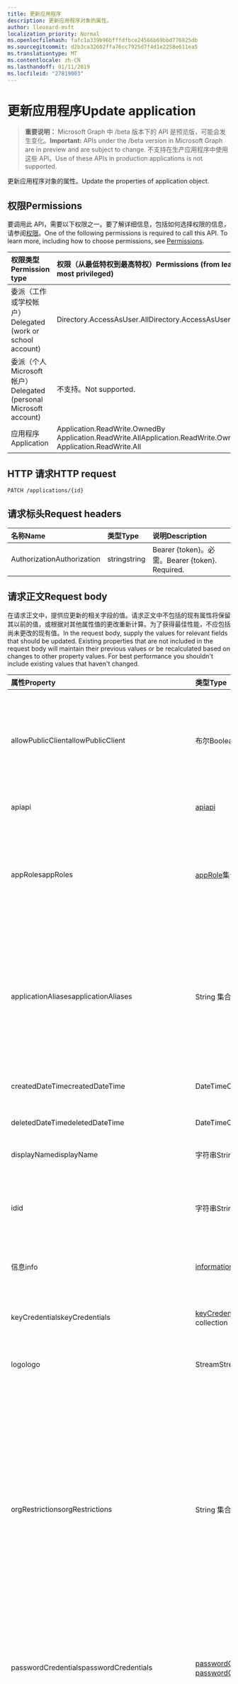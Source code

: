 ```yaml
---
title: 更新应用程序
description: 更新应用程序对象的属性。
author: lleonard-msft
localization_priority: Normal
ms.openlocfilehash: fafc1a339b96bfffdfbce24566b69bbd776825db
ms.sourcegitcommit: d2b3ca32602ffa76cc7925d7f4d1e2258e611ea5
ms.translationtype: MT
ms.contentlocale: zh-CN
ms.lasthandoff: 01/11/2019
ms.locfileid: "27819003"
---
```

# <a name="update-application"></a><span data-ttu-id="1a79f-103">更新应用程序</span><span class="sxs-lookup"><span data-stu-id="1a79f-103">Update application</span></span>

> <span data-ttu-id="1a79f-104">**重要说明：** Microsoft Graph 中 /beta 版本下的 API 是预览版，可能会发生变化。</span><span class="sxs-lookup"><span data-stu-id="1a79f-104">**Important:** APIs under the /beta version in Microsoft Graph are in preview and are subject to change.</span></span> <span data-ttu-id="1a79f-105">不支持在生产应用程序中使用这些 API。</span><span class="sxs-lookup"><span data-stu-id="1a79f-105">Use of these APIs in production applications is not supported.</span></span>

<span data-ttu-id="1a79f-106">更新应用程序对象的属性。</span><span class="sxs-lookup"><span data-stu-id="1a79f-106">Update the properties of application object.</span></span>
## <a name="permissions"></a><span data-ttu-id="1a79f-107">权限</span><span class="sxs-lookup"><span data-stu-id="1a79f-107">Permissions</span></span>
<span data-ttu-id="1a79f-p102">要调用此 API，需要以下权限之一。要了解详细信息，包括如何选择权限的信息，请参阅[权限](/graph/permissions-reference)。</span><span class="sxs-lookup"><span data-stu-id="1a79f-p102">One of the following permissions is required to call this API. To learn more, including how to choose permissions, see [Permissions](/graph/permissions-reference).</span></span>


|<span data-ttu-id="1a79f-110">权限类型</span><span class="sxs-lookup"><span data-stu-id="1a79f-110">Permission type</span></span>      | <span data-ttu-id="1a79f-111">权限（从最低特权到最高特权）</span><span class="sxs-lookup"><span data-stu-id="1a79f-111">Permissions (from least to most privileged)</span></span>              |
|:--------------------|:---------------------------------------------------------|
|<span data-ttu-id="1a79f-112">委派（工作或学校帐户）</span><span class="sxs-lookup"><span data-stu-id="1a79f-112">Delegated (work or school account)</span></span> |  <span data-ttu-id="1a79f-113">Directory.AccessAsUser.All</span><span class="sxs-lookup"><span data-stu-id="1a79f-113">Directory.AccessAsUser.All</span></span>    |
|<span data-ttu-id="1a79f-114">委派（个人 Microsoft 帐户）</span><span class="sxs-lookup"><span data-stu-id="1a79f-114">Delegated (personal Microsoft account)</span></span> | <span data-ttu-id="1a79f-115">不支持。</span><span class="sxs-lookup"><span data-stu-id="1a79f-115">Not supported.</span></span>    |
|<span data-ttu-id="1a79f-116">应用程序</span><span class="sxs-lookup"><span data-stu-id="1a79f-116">Application</span></span> | <span data-ttu-id="1a79f-117">Application.ReadWrite.OwnedBy Application.ReadWrite.All</span><span class="sxs-lookup"><span data-stu-id="1a79f-117">Application.ReadWrite.OwnedBy, Application.ReadWrite.All</span></span> |

## <a name="http-request"></a><span data-ttu-id="1a79f-118">HTTP 请求</span><span class="sxs-lookup"><span data-stu-id="1a79f-118">HTTP request</span></span>
<!-- { "blockType": "ignored" } -->
```http
PATCH /applications/{id}
```
## <a name="request-headers"></a><span data-ttu-id="1a79f-119">请求标头</span><span class="sxs-lookup"><span data-stu-id="1a79f-119">Request headers</span></span>
| <span data-ttu-id="1a79f-120">名称</span><span class="sxs-lookup"><span data-stu-id="1a79f-120">Name</span></span>       | <span data-ttu-id="1a79f-121">类型</span><span class="sxs-lookup"><span data-stu-id="1a79f-121">Type</span></span> | <span data-ttu-id="1a79f-122">说明</span><span class="sxs-lookup"><span data-stu-id="1a79f-122">Description</span></span>|
|:-----------|:------|:----------|
| <span data-ttu-id="1a79f-123">Authorization</span><span class="sxs-lookup"><span data-stu-id="1a79f-123">Authorization</span></span>  | <span data-ttu-id="1a79f-124">string</span><span class="sxs-lookup"><span data-stu-id="1a79f-124">string</span></span>  | <span data-ttu-id="1a79f-p103">Bearer {token}。必需。</span><span class="sxs-lookup"><span data-stu-id="1a79f-p103">Bearer {token}. Required.</span></span>  |

## <a name="request-body"></a><span data-ttu-id="1a79f-127">请求正文</span><span class="sxs-lookup"><span data-stu-id="1a79f-127">Request body</span></span>
<span data-ttu-id="1a79f-p104">在请求正文中，提供应更新的相关字段的值。请求正文中不包括的现有属性将保留其以前的值，或根据对其他属性值的更改重新计算。为了获得最佳性能，不应包括尚未更改的现有值。</span><span class="sxs-lookup"><span data-stu-id="1a79f-p104">In the request body, supply the values for relevant fields that should be updated. Existing properties that are not included in the request body will maintain their previous values or be recalculated based on changes to other property values. For best performance you shouldn't include existing values that haven't changed.</span></span>

| <span data-ttu-id="1a79f-131">属性</span><span class="sxs-lookup"><span data-stu-id="1a79f-131">Property</span></span>     | <span data-ttu-id="1a79f-132">类型</span><span class="sxs-lookup"><span data-stu-id="1a79f-132">Type</span></span>   |<span data-ttu-id="1a79f-133">Description</span><span class="sxs-lookup"><span data-stu-id="1a79f-133">Description</span></span>|
|:---------------|:--------|:----------|
|<span data-ttu-id="1a79f-134">allowPublicClient</span><span class="sxs-lookup"><span data-stu-id="1a79f-134">allowPublicClient</span></span>|<span data-ttu-id="1a79f-135">布尔</span><span class="sxs-lookup"><span data-stu-id="1a79f-135">Boolean</span></span>| <span data-ttu-id="1a79f-136">指定应用程序可用作公共客户端。</span><span class="sxs-lookup"><span data-stu-id="1a79f-136">Specifies if the application can act as a public client.</span></span> <span data-ttu-id="1a79f-137">例如，移动设备上运行安装的应用程序。</span><span class="sxs-lookup"><span data-stu-id="1a79f-137">For example,  an installed application running on a mobile device.</span></span> <span data-ttu-id="1a79f-138">默认值为 *false*。</span><span class="sxs-lookup"><span data-stu-id="1a79f-138">Default value is *false*.</span></span> |
|<span data-ttu-id="1a79f-139">api</span><span class="sxs-lookup"><span data-stu-id="1a79f-139">api</span></span>|[<span data-ttu-id="1a79f-140">api</span><span class="sxs-lookup"><span data-stu-id="1a79f-140">api</span></span>](../resources/api.md)| <span data-ttu-id="1a79f-141">指定 API 应用程序的设置。</span><span class="sxs-lookup"><span data-stu-id="1a79f-141">Specifies settings for an API application.</span></span> |
|<span data-ttu-id="1a79f-142">appRoles</span><span class="sxs-lookup"><span data-stu-id="1a79f-142">appRoles</span></span>|<span data-ttu-id="1a79f-143">[appRole](../resources/approle.md)集合</span><span class="sxs-lookup"><span data-stu-id="1a79f-143">[appRole](../resources/approle.md) collection</span></span>|<span data-ttu-id="1a79f-144">声明应用程序可能的应用程序角色的集合。</span><span class="sxs-lookup"><span data-stu-id="1a79f-144">The collection of application roles that an application may declare.</span></span> <span data-ttu-id="1a79f-145">这些角色可以分配给用户、 组或服务主体。</span><span class="sxs-lookup"><span data-stu-id="1a79f-145">These roles can be assigned to users, groups, or service principals.</span></span> <span data-ttu-id="1a79f-146">不可为 null。</span><span class="sxs-lookup"><span data-stu-id="1a79f-146">Not nullable.</span></span>|
|<span data-ttu-id="1a79f-147">applicationAliases</span><span class="sxs-lookup"><span data-stu-id="1a79f-147">applicationAliases</span></span>|<span data-ttu-id="1a79f-148">String 集合</span><span class="sxs-lookup"><span data-stu-id="1a79f-148">String collection</span></span>| <span data-ttu-id="1a79f-149">标识应用程序的 Uri。</span><span class="sxs-lookup"><span data-stu-id="1a79f-149">The URIs that identify the application.</span></span> <span data-ttu-id="1a79f-150">有关详细信息，请参阅[应用程序对象和服务主体对象](https://azure.microsoft.com/documentation/articles/active-directory-application-objects/)。</span><span class="sxs-lookup"><span data-stu-id="1a79f-150">For more information see, [Application Objects and Service Principal Objects](https://azure.microsoft.com/documentation/articles/active-directory-application-objects/).</span></span> <span data-ttu-id="1a79f-151">*Any*运算符，则需要为多值属性的筛选器表达式。</span><span class="sxs-lookup"><span data-stu-id="1a79f-151">The *any* operator is required for filter expressions on multi-valued properties.</span></span> <span data-ttu-id="1a79f-152">不可为 null。</span><span class="sxs-lookup"><span data-stu-id="1a79f-152">Not nullable.</span></span> |
|<span data-ttu-id="1a79f-153">createdDateTime</span><span class="sxs-lookup"><span data-stu-id="1a79f-153">createdDateTime</span></span>|<span data-ttu-id="1a79f-154">DateTimeOffset</span><span class="sxs-lookup"><span data-stu-id="1a79f-154">DateTimeOffset</span></span>| <span data-ttu-id="1a79f-155">日期和时间注册应用程序。</span><span class="sxs-lookup"><span data-stu-id="1a79f-155">The date and time the application was registered.</span></span> |
|<span data-ttu-id="1a79f-156">deletedDateTime</span><span class="sxs-lookup"><span data-stu-id="1a79f-156">deletedDateTime</span></span>|<span data-ttu-id="1a79f-157">DateTimeOffset</span><span class="sxs-lookup"><span data-stu-id="1a79f-157">DateTimeOffset</span></span>| <span data-ttu-id="1a79f-158">日期和时间的应用程序已删除。</span><span class="sxs-lookup"><span data-stu-id="1a79f-158">The date and time the application was deleted.</span></span> |
|<span data-ttu-id="1a79f-159">displayName</span><span class="sxs-lookup"><span data-stu-id="1a79f-159">displayName</span></span>|<span data-ttu-id="1a79f-160">字符串</span><span class="sxs-lookup"><span data-stu-id="1a79f-160">String</span></span>|<span data-ttu-id="1a79f-161">应用程序的显示名称。</span><span class="sxs-lookup"><span data-stu-id="1a79f-161">The display name for the application.</span></span> |
|<span data-ttu-id="1a79f-162">id</span><span class="sxs-lookup"><span data-stu-id="1a79f-162">id</span></span>|<span data-ttu-id="1a79f-163">字符串</span><span class="sxs-lookup"><span data-stu-id="1a79f-163">String</span></span>|<span data-ttu-id="1a79f-164">应用程序的唯一标识符。</span><span class="sxs-lookup"><span data-stu-id="1a79f-164">The unique identifier for the application.</span></span> <span data-ttu-id="1a79f-165">继承自 [directoryObject](../resources/directoryobject.md)。</span><span class="sxs-lookup"><span data-stu-id="1a79f-165">Inherited from [directoryObject](../resources/directoryobject.md).</span></span> <span data-ttu-id="1a79f-166">键。</span><span class="sxs-lookup"><span data-stu-id="1a79f-166">Key.</span></span> <span data-ttu-id="1a79f-167">不可为 null。</span><span class="sxs-lookup"><span data-stu-id="1a79f-167">Not nullable.</span></span> <span data-ttu-id="1a79f-168">只读。</span><span class="sxs-lookup"><span data-stu-id="1a79f-168">Read-only.</span></span> |
|<span data-ttu-id="1a79f-169">信息</span><span class="sxs-lookup"><span data-stu-id="1a79f-169">info</span></span>|[<span data-ttu-id="1a79f-170">informationalUrl</span><span class="sxs-lookup"><span data-stu-id="1a79f-170">informationalUrl</span></span>](../resources/informationalurl.md)| <span data-ttu-id="1a79f-171">应用程序的基本配置文件信息。</span><span class="sxs-lookup"><span data-stu-id="1a79f-171">Basic profile information of the application.</span></span> | <span data-ttu-id="1a79f-172">指定安装客户端，如桌面或移动设备的设置。</span><span class="sxs-lookup"><span data-stu-id="1a79f-172">Specifies settings for installed clients such as desktop or mobile devices.</span></span> |
|<span data-ttu-id="1a79f-173">keyCredentials</span><span class="sxs-lookup"><span data-stu-id="1a79f-173">keyCredentials</span></span>|<span data-ttu-id="1a79f-174">[keyCredential](../resources/keycredential.md)集合</span><span class="sxs-lookup"><span data-stu-id="1a79f-174">[keyCredential](../resources/keycredential.md) collection</span></span>|<span data-ttu-id="1a79f-175">不应用程序关联的关键凭据集合可以为 null。</span><span class="sxs-lookup"><span data-stu-id="1a79f-175">The collection of key credentials associated with the application Not nullable.</span></span> |
|<span data-ttu-id="1a79f-176">logo</span><span class="sxs-lookup"><span data-stu-id="1a79f-176">logo</span></span>|<span data-ttu-id="1a79f-177">Stream</span><span class="sxs-lookup"><span data-stu-id="1a79f-177">Stream</span></span>|<span data-ttu-id="1a79f-178">主应用程序徽标。</span><span class="sxs-lookup"><span data-stu-id="1a79f-178">The main logo for the application.</span></span> <span data-ttu-id="1a79f-179">不可为 null。</span><span class="sxs-lookup"><span data-stu-id="1a79f-179">Not nullable.</span></span> |
|<span data-ttu-id="1a79f-180">orgRestrictions</span><span class="sxs-lookup"><span data-stu-id="1a79f-180">orgRestrictions</span></span>|<span data-ttu-id="1a79f-181">String 集合</span><span class="sxs-lookup"><span data-stu-id="1a79f-181">String collection</span></span>| <span data-ttu-id="1a79f-182">应用程序所使用的受限组织 tenantIds。</span><span class="sxs-lookup"><span data-stu-id="1a79f-182">The organizational tenantIds to which the application is restricted.</span></span>  <span data-ttu-id="1a79f-183">如果集合为空，该应用程序是多租户 （不受限制）。</span><span class="sxs-lookup"><span data-stu-id="1a79f-183">If the collection is empty, the application is multi-tenant (not restricted).</span></span> <span data-ttu-id="1a79f-184">如果集合包含 tenantIds，应用程序仅限于组织 tenantIds 集合中。</span><span class="sxs-lookup"><span data-stu-id="1a79f-184">If the collection contains tenantIds, the application is restricted to the organizational tenantIds in the collection.</span></span> <span data-ttu-id="1a79f-185">指定其他租户但未注册应用程序其中 tenantId 意味着应用程序自身的 tenantId 为间接包含。</span><span class="sxs-lookup"><span data-stu-id="1a79f-185">Specifying other tenants but not the tenantId where the application is registered implies that the application's own tenantId is indirectly included.</span></span> |
|<span data-ttu-id="1a79f-186">passwordCredentials</span><span class="sxs-lookup"><span data-stu-id="1a79f-186">passwordCredentials</span></span>|<span data-ttu-id="1a79f-187">[passwordCredential](../resources/passwordcredential.md)集合</span><span class="sxs-lookup"><span data-stu-id="1a79f-187">[passwordCredential](../resources/passwordcredential.md) collection</span></span>|<span data-ttu-id="1a79f-188">应用程序关联的密码凭据的集合。</span><span class="sxs-lookup"><span data-stu-id="1a79f-188">The collection of password credentials associated with the application.</span></span> <span data-ttu-id="1a79f-189">不可为 null。</span><span class="sxs-lookup"><span data-stu-id="1a79f-189">Not nullable.</span></span>|
|<span data-ttu-id="1a79f-190">preAuthorizedApplications</span><span class="sxs-lookup"><span data-stu-id="1a79f-190">preAuthorizedApplications</span></span>|<span data-ttu-id="1a79f-191">[preAuthorizedApplication](../resources/preauthorizedapplication.md)集合</span><span class="sxs-lookup"><span data-stu-id="1a79f-191">[preAuthorizedApplication](../resources/preauthorizedapplication.md) collection</span></span>| <span data-ttu-id="1a79f-192">列出应用程序和隐式同意请求的权限。</span><span class="sxs-lookup"><span data-stu-id="1a79f-192">Lists applications and requested permissions for implicit consent.</span></span> <span data-ttu-id="1a79f-193">需要管理员可以提供了到应用程序的许可。</span><span class="sxs-lookup"><span data-stu-id="1a79f-193">Requires an admin to have provided consent to the application.</span></span> <span data-ttu-id="1a79f-194">preAuthorizedApplications 不需要用户同意所请求的权限。</span><span class="sxs-lookup"><span data-stu-id="1a79f-194">preAuthorizedApplications do not require the user to consent to the requested permissions.</span></span> <span data-ttu-id="1a79f-195">PreAuthorizedApplications 中列出的权限不需要用户同意。</span><span class="sxs-lookup"><span data-stu-id="1a79f-195">Permissions listed in preAuthorizedApplications do not require user consent.</span></span> <span data-ttu-id="1a79f-196">但是，preAuthorizedApplications 中未列出任何其他请求的权限要求用户同意。</span><span class="sxs-lookup"><span data-stu-id="1a79f-196">However, any additional requested permissions not listed in preAuthorizedApplications require user consent.</span></span> |
|<span data-ttu-id="1a79f-197">requiredResourceAccess</span><span class="sxs-lookup"><span data-stu-id="1a79f-197">requiredResourceAccess</span></span>|<span data-ttu-id="1a79f-198">[requiredResourceAccess](../resources/requiredresourceaccess.md)集合</span><span class="sxs-lookup"><span data-stu-id="1a79f-198">[requiredResourceAccess](../resources/requiredresourceaccess.md) collection</span></span>|<span data-ttu-id="1a79f-199">指定此应用程序需要访问和一组的 OAuth 权限范围和应用程序角色它需要在每个这些资源的资源。</span><span class="sxs-lookup"><span data-stu-id="1a79f-199">Specifies resources that this application requires access to and the set of OAuth permission scopes and application roles that it needs under each of those resources.</span></span> <span data-ttu-id="1a79f-200">此预配置完所需的资源访问驱动器的同意体验。</span><span class="sxs-lookup"><span data-stu-id="1a79f-200">This pre-configuration of required resource access drives the consent experience.</span></span> <span data-ttu-id="1a79f-201">不可为 null。</span><span class="sxs-lookup"><span data-stu-id="1a79f-201">Not nullable.</span></span>|
|<span data-ttu-id="1a79f-202">标记前添加的标记</span><span class="sxs-lookup"><span data-stu-id="1a79f-202">tags</span></span>|<span data-ttu-id="1a79f-203">String 集合</span><span class="sxs-lookup"><span data-stu-id="1a79f-203">String collection</span></span>| <span data-ttu-id="1a79f-204">用于分类和确定应用程序的自定义字符串。</span><span class="sxs-lookup"><span data-stu-id="1a79f-204">Custom strings that can be used to categorize and identify the application.</span></span> |
|<span data-ttu-id="1a79f-205">web</span><span class="sxs-lookup"><span data-stu-id="1a79f-205">web</span></span>|[<span data-ttu-id="1a79f-206">web</span><span class="sxs-lookup"><span data-stu-id="1a79f-206">web</span></span>](../resources/web.md)| <span data-ttu-id="1a79f-207">指定 web 应用程序的设置。</span><span class="sxs-lookup"><span data-stu-id="1a79f-207">Specifies settings for a web application.</span></span> |

## <a name="response"></a><span data-ttu-id="1a79f-208">响应</span><span class="sxs-lookup"><span data-stu-id="1a79f-208">Response</span></span>

<span data-ttu-id="1a79f-209">如果成功，此方法返回`204 No Content`响应代码和不响应正文中返回任何内容。</span><span class="sxs-lookup"><span data-stu-id="1a79f-209">If successful, this method returns a `204 No Content` response code and does not return anything in the response body.</span></span>
## <a name="example"></a><span data-ttu-id="1a79f-210">示例</span><span class="sxs-lookup"><span data-stu-id="1a79f-210">Example</span></span>
##### <a name="request"></a><span data-ttu-id="1a79f-211">请求</span><span class="sxs-lookup"><span data-stu-id="1a79f-211">Request</span></span>
<span data-ttu-id="1a79f-212">下面是一个请求示例。</span><span class="sxs-lookup"><span data-stu-id="1a79f-212">Here is an example of the request.</span></span>
<!-- {
  "blockType": "request",
  "name": "update_application"
}-->
```http
PATCH https://graph.microsoft.com/beta/applications/{id}
Content-type: application/json
Content-length: 72

{
  "allowPublicClient": false,
  "displayName": "New display name"
}
```
##### <a name="response"></a><span data-ttu-id="1a79f-213">响应</span><span class="sxs-lookup"><span data-stu-id="1a79f-213">Response</span></span>
<span data-ttu-id="1a79f-214">注意：为简洁起见，可能会截断此处展示的响应对象。</span><span class="sxs-lookup"><span data-stu-id="1a79f-214">Note: The response object shown here may be truncated for brevity.</span></span> 
<!-- {
  "blockType": "response",
  "truncated": true,
  "@odata.type": "microsoft.graph.application"
} -->
```http
HTTP/1.1 204 No Content
```

<!-- uuid: 8fcb5dbc-d5aa-4681-8e31-b001d5168d79
2015-10-25 14:57:30 UTC -->
<!-- {
  "type": "#page.annotation",
  "description": "Update application",
  "keywords": "",
  "section": "documentation",
  "tocPath": ""
}-->
